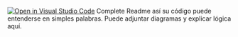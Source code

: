 [![Open in Visual Studio Code](https://classroom.github.com/assets/open-in-vscode-2e0aaae1b6195c2367325f4f02e2d04e9abb55f0b24a779b69b11b9e10269abc.svg)](https://classroom.github.com/online_ide?assignment_repo_id=15506415&assignment_repo_type=AssignmentRepo)
Complete Readme así su código puede entenderse en simples palabras. Puede adjuntar diagramas y explicar lógica aquí. 
